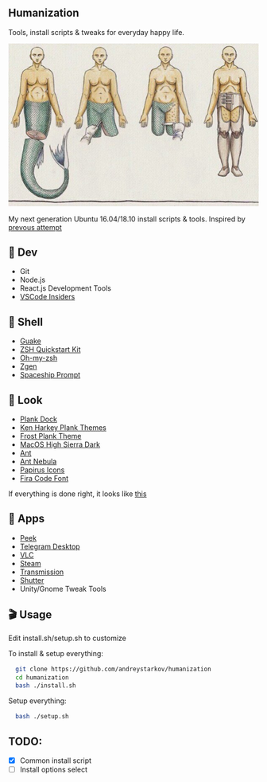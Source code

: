 ## Humanization

Tools, install scripts & tweaks for everyday happy life.

![](assets/pic.jpg)

My next generation Ubuntu 16.04/18.10 install scripts & tools. Inspired by [prevous attempt](https://github.com/andreystarkov/perfect-ubuntu)

## :hammer: Dev
  - Git
  - Node.js
  - React.js Development Tools
  - [VSCode Insiders](https://code.visualstudio.com/insiders/)
 
## :wrench: Shell
  - [Guake](https://github.com/Guake/guake)
  - [ZSH Quickstart Kit](https://github.com/unixorn/zsh-quickstart-kit)
  - [Oh-my-zsh](https://github.com/robbyrussell/oh-my-zsh)
  - [Zgen](https://github.com/tarjoilija/zgen)
  - [Spaceship Prompt](https://github.com/denysdovhan/spaceship-prompt)

## :fork_and_knife: Look
  - [Plank Dock](https://github.com/B00merang-Project/macOS-High-Sierra-Dark)
  - [Ken Harkey Plank Themes](https://github.com/KenHarkey/plank-themes)
  - [Frost Plank Theme](https://github.com/dikiaap/frost-plank-theme)
  - [MacOS High Sierra Dark](https://github.com/B00merang-Project/macOS-High-Sierra-Dark)
  - [Ant](https://github.com/EliverLara/Ant)
  - [Ant Nebula](https://github.com/EliverLara/Ant-Nebula)
  - [Papirus Icons](https://github.com/PapirusDevelopmentTeam/papirus-icon-theme)
  - [Fira Code Font](https://github.com/tonsky/FiraCode)

  If everything is done right, it looks like [this](assets/shot.jpg)

## :candy: Apps

  - [Peek](https://github.com/phw/peek)
  - [Telegram Desktop](https://desktop.telegram.org/)
  - [VLC](https://github.com/videolan/vlc)
  - [Steam](https://store.steampowered.com/?l=russian)
  - [Transmission](https://transmissionbt.com/)
  - [Shutter](http://shutter-project.org/)
  - Unity/Gnome Tweak Tools

## :clapper: Usage
  Edit install.sh/setup.sh to customize

  To install & setup everything:
```bash
  git clone https://github.com/andreystarkov/humanization
  cd humanization
  bash ./install.sh
```

  Setup everything:
```bash
  bash ./setup.sh
```

## TODO:
  - [x] Common install script
  - [ ] Install options select
